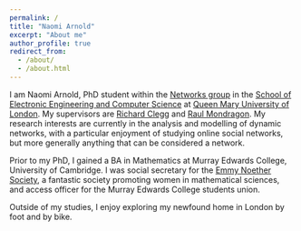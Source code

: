 ```yaml
---
permalink: /
title: "Naomi Arnold"
excerpt: "About me"
author_profile: true
redirect_from:
  - /about/
  - /about.html
---
```


I am Naomi Arnold, PhD student within the [Networks group](https://www.eecs.qmul.ac.uk/research/view/networks) in the [School of Electronic Engineering and Computer Science](https://www.eecs.qmul.ac.uk/) at [Queen Mary University of London](https://www.qmul.ac.uk/). My supervisors are [Richard Clegg](https://www.richardclegg.org) and [Raul Mondragon](https://www.eecs.qmul.ac.uk/~raul/Rauls_page.html). My research interests are currently in the analysis and modelling of dynamic networks, with a particular enjoyment of studying online social networks, but more generally anything that can be considered a network.

Prior to my PhD, I gained a BA in Mathematics at Murray Edwards College, University of Cambridge. I was social secretary for the [Emmy Noether Society](http://emmynoethersoc.tumblr.com/), a fantastic society promoting women in mathematical sciences, and access officer for the Murray Edwards College students union.

Outside of my studies, I enjoy exploring my newfound home in London by foot and by bike.

